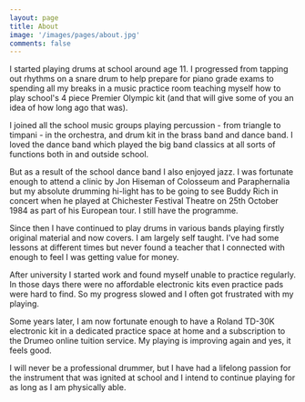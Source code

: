 ```yaml
---
layout: page
title: About
image: '/images/pages/about.jpg'
comments: false
---
```


I started playing drums at school around age 11. I progressed from tapping out rhythms on a snare drum to help prepare for piano grade exams to spending all my breaks in a music practice room teaching myself how to play school's 4 piece Premier Olympic kit (and that will give some of you an idea of how long ago that was).

I joined all the school music groups playing percussion - from triangle to timpani - in the orchestra, and drum kit in the brass band and dance band. I loved the dance band which played the big band classics at all sorts of functions both in and outside school.

But as a result of the school dance band I also enjoyed jazz. I was fortunate enough to attend  a clinic by Jon Hiseman of Colosseum and Paraphernalia but my absolute drumming hi-light has to be going to see Buddy Rich in concert when he played at Chichester Festival Theatre on 25th October 1984 as part of his European tour. I still have the programme.

Since then I have continued to play drums in various bands playing firstly original material and now covers. I am largely self taught. I've had some lessons at different times but never found a teacher that I connected with enough to feel I was getting value for money.

After university I started work and found myself unable to practice regularly. In those days there were no affordable electronic kits even practice pads were hard to find. So my progress slowed and I often got frustrated with my playing.

Some years later, I am now fortunate enough to have a Roland TD-30K electronic kit in a dedicated practice space at home and a subscription to the Drumeo online tuition service. My playing is improving again and yes, it feels good.

I will never be a professional drummer, but I have had a lifelong passion for the instrument that was ignited at school and I intend to continue playing for as long as I am physically able.